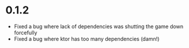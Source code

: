 # 0.1.2
- Fixed a bug where lack of dependencies was shutting the game down forcefully
- Fixed a bug where ktor has too many dependencies (damn!)